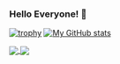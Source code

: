 ### Hello Everyone! 👋

[![trophy](https://github-profile-trophy.vercel.app/?username=inmogr&margin-w=15)](https://github.com/ryo-ma/github-profile-trophy)
[![My GitHub stats](https://github-readme-stats.vercel.app/api?username=inmogr&show_icons=true&count_private=true&theme=vue-dark&include_all_commits=true)](https://github.com/anuraghazra/github-readme-stats)

<a href="https://github.com/anuraghazra/github-readme-stats">
  <img align="center" src="https://github-readme-stats.vercel.app/api/pin/?username=anuraghazra&repo=github-readme-stats" />
</a>
<a href="https://github.com/anuraghazra/convoychat">
  <img align="center" src="https://github-readme-stats.vercel.app/api/pin/?username=anuraghazra&repo=convoychat" />
</a>
